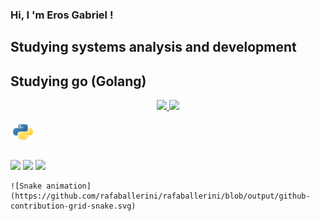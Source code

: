### Hi, I 'm Eros Gabriel !

## Studying systems analysis and development
## Studying go (Golang)

<div align="center">
  <a href="https://github.com/ErosGTB">
  <img height="180em" src="https://github-readme-stats.vercel.app/api?username=ErosGTB&show_icons=true&theme=dark&include_all_commits=true&count_private=true"/>
  <img height="180em" src="https://github-readme-stats.vercel.app/api/top-langs/?username=ErosGTB&layout=compact&langs_count=7&theme=dark"/>
</div>
  
  <div style="display: inline_block"><br>
  <img align="center" alt="ErosGTB-Python" height="30" width="40" src="https://raw.githubusercontent.com/devicons/devicon/master/icons/python/python-original.svg">
   </div>
  
  ##
  
  <div>
    <a href = "mailto:erosgatb08bripg61@gmail.com"><img src="https://img.shields.io/badge/-Gmail-%23333?style=for-the-badge&logo=gmail&logoColor=white" target="_blank"></a>
     <a href="https://www.linkedin.com/in/eros-gabriel-trobia-baumel-29170123a" target="_blank"><img src="https://img.shields.io/badge/-LinkedIn-%230077B5?style=for-the-badge&logo=linkedin&logoColor=white" target="_blank"></a>
    <a href="https://instagram.com/erosgabriel_8" target="_blank"><img src="https://img.shields.io/badge/-Instagram-%23E4405F?style=for-the-badge&logo=instagram&logoColor=white" target="_blank"></a>
    
    ![Snake animation](https://github.com/rafaballerini/rafaballerini/blob/output/github-contribution-grid-snake.svg)
    
  </div>
  
